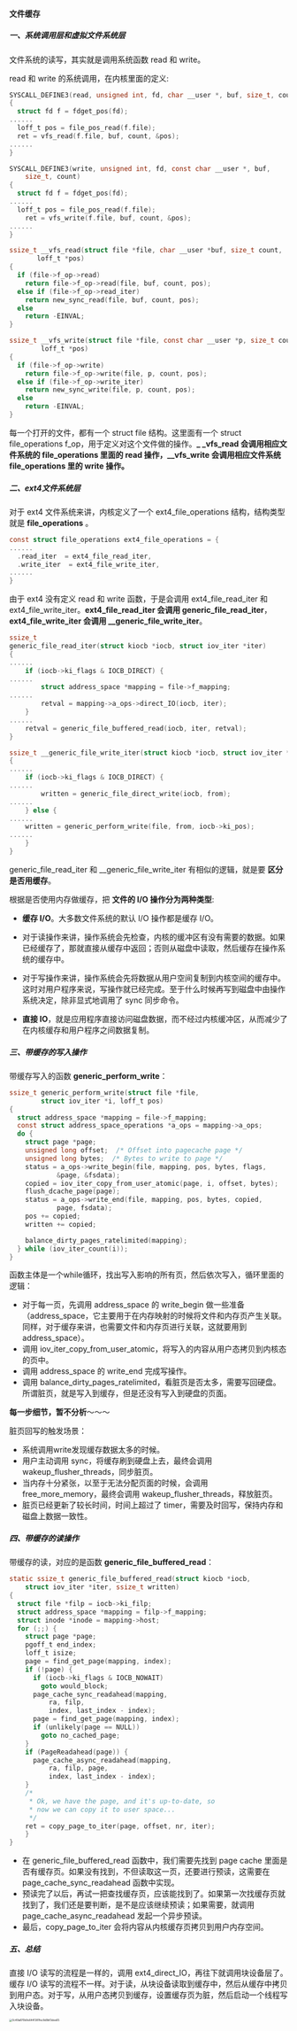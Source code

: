 #### 文件缓存

##### 一、系统调用层和虚拟文件系统层

文件系统的读写，其实就是调用系统函数 read 和 write。

read 和 write 的系统调用，在内核里面的定义:

```c
SYSCALL_DEFINE3(read, unsigned int, fd, char __user *, buf, size_t, count)
{
  struct fd f = fdget_pos(fd);
......
  loff_t pos = file_pos_read(f.file);
  ret = vfs_read(f.file, buf, count, &pos);
......
}

SYSCALL_DEFINE3(write, unsigned int, fd, const char __user *, buf,
    size_t, count)
{
  struct fd f = fdget_pos(fd);
......
  loff_t pos = file_pos_read(f.file);
    ret = vfs_write(f.file, buf, count, &pos);
......
}
```

```c
ssize_t __vfs_read(struct file *file, char __user *buf, size_t count,
       loff_t *pos)
{
  if (file->f_op->read)
    return file->f_op->read(file, buf, count, pos);
  else if (file->f_op->read_iter)
    return new_sync_read(file, buf, count, pos);
  else
    return -EINVAL;
}

ssize_t __vfs_write(struct file *file, const char __user *p, size_t count,
        loff_t *pos)
{
  if (file->f_op->write)
    return file->f_op->write(file, p, count, pos);
  else if (file->f_op->write_iter)
    return new_sync_write(file, p, count, pos);
  else
    return -EINVAL;
}
```

每一个打开的文件，都有一个 struct file 结构。这里面有一个 struct file_operations f_op，用于定义对这个文件做的操作。**_ _vfs_read 会调用相应文件系统的 file_operations 里面的 read 操作，__vfs_write 会调用相应文件系统 file_operations 里的 write 操作。**

##### 二、ext4文件系统层

对于 ext4 文件系统来讲，内核定义了一个 ext4_file_operations 结构，结构类型就是 **file_operations**  。

```c
const struct file_operations ext4_file_operations = {
......
  .read_iter  = ext4_file_read_iter,
  .write_iter  = ext4_file_write_iter,
......
}
```

由于 ext4 没有定义 read 和 write 函数，于是会调用 ext4_file_read_iter 和 ext4_file_write_iter。**ext4_file_read_iter 会调用 generic_file_read_iter**，**ext4_file_write_iter 会调用 __generic_file_write_iter**。

```c
ssize_t
generic_file_read_iter(struct kiocb *iocb, struct iov_iter *iter)
{
......
    if (iocb->ki_flags & IOCB_DIRECT) {
......
        struct address_space *mapping = file->f_mapping;
......
        retval = mapping->a_ops->direct_IO(iocb, iter);
    }
......
    retval = generic_file_buffered_read(iocb, iter, retval);
}

ssize_t __generic_file_write_iter(struct kiocb *iocb, struct iov_iter *from)
{
......
    if (iocb->ki_flags & IOCB_DIRECT) {
......
        written = generic_file_direct_write(iocb, from);
......
    } else {
......
    written = generic_perform_write(file, from, iocb->ki_pos);
......
    }
}
```

generic_file_read_iter 和 __generic_file_write_iter 有相似的逻辑，就是要 **区分是否用缓存**。

根据是否使用内存做缓存，把 **文件的 I/O 操作分为两种类型**:

-  **缓存 I/O**。大多数文件系统的默认 I/O 操作都是缓存 I/O。
  - 对于读操作来讲，操作系统会先检查，内核的缓冲区有没有需要的数据。如果已经缓存了，那就直接从缓存中返回；否则从磁盘中读取，然后缓存在操作系统的缓存中。
  - 对于写操作来讲，操作系统会先将数据从用户空间复制到内核空间的缓存中。这时对用户程序来说，写操作就已经完成。至于什么时候再写到磁盘中由操作系统决定，除非显式地调用了 sync 同步命令。

- **直接 IO**，就是应用程序直接访问磁盘数据，而不经过内核缓冲区，从而减少了在内核缓存和用户程序之间数据复制。

##### 三、带缓存的写入操作

带缓存写入的函数 **generic_perform_write**：

```c
ssize_t generic_perform_write(struct file *file,
        struct iov_iter *i, loff_t pos)
{
  struct address_space *mapping = file->f_mapping;
  const struct address_space_operations *a_ops = mapping->a_ops;
  do {
    struct page *page;
    unsigned long offset;  /* Offset into pagecache page */
    unsigned long bytes;  /* Bytes to write to page */
    status = a_ops->write_begin(file, mapping, pos, bytes, flags,
            &page, &fsdata);
    copied = iov_iter_copy_from_user_atomic(page, i, offset, bytes);
    flush_dcache_page(page);
    status = a_ops->write_end(file, mapping, pos, bytes, copied,
            page, fsdata);
    pos += copied;
    written += copied;

    balance_dirty_pages_ratelimited(mapping);
  } while (iov_iter_count(i));
}
```

函数主体是一个while循环，找出写入影响的所有页，然后依次写入，循环里面的逻辑：

- 对于每一页，先调用 address_space 的 write_begin 做一些准备（address_space，它主要用于在内存映射的时候将文件和内存页产生关联。同样，对于缓存来讲，也需要文件和内存页进行关联，这就要用到 address_space）。
- 调用 iov_iter_copy_from_user_atomic，将写入的内容从用户态拷贝到内核态的页中。
- 调用 address_space 的 write_end 完成写操作。
- 调用 balance_dirty_pages_ratelimited，看脏页是否太多，需要写回硬盘。所谓脏页，就是写入到缓存，但是还没有写入到硬盘的页面。

**每一步细节，暂不分析**～～～

脏页回写的触发场景：

- 系统调用write发现缓存数据太多的时候。
- 用户主动调用 sync，将缓存刷到硬盘上去，最终会调用 wakeup_flusher_threads，同步脏页。
- 当内存十分紧张，以至于无法分配页面的时候，会调用 free_more_memory，最终会调用 wakeup_flusher_threads，释放脏页。
- 脏页已经更新了较长时间，时间上超过了 timer，需要及时回写，保持内存和磁盘上数据一致性。

##### 四、带缓存的读操作

带缓存的读，对应的是函数 **generic_file_buffered_read**：

```c
static ssize_t generic_file_buffered_read(struct kiocb *iocb,
    struct iov_iter *iter, ssize_t written)
{
  struct file *filp = iocb->ki_filp;
  struct address_space *mapping = filp->f_mapping;
  struct inode *inode = mapping->host;
  for (;;) {
    struct page *page;
    pgoff_t end_index;
    loff_t isize;
    page = find_get_page(mapping, index);
    if (!page) {
      if (iocb->ki_flags & IOCB_NOWAIT)
        goto would_block;
      page_cache_sync_readahead(mapping,
          ra, filp,
          index, last_index - index);
      page = find_get_page(mapping, index);
      if (unlikely(page == NULL))
        goto no_cached_page;
    }
    if (PageReadahead(page)) {
      page_cache_async_readahead(mapping,
          ra, filp, page,
          index, last_index - index);
    }
    /*
     * Ok, we have the page, and it's up-to-date, so
     * now we can copy it to user space...
     */
    ret = copy_page_to_iter(page, offset, nr, iter);
    }
}
```

- 在 generic_file_buffered_read 函数中，我们需要先找到 page cache 里面是否有缓存页。如果没有找到，不但读取这一页，还要进行预读，这需要在 page_cache_sync_readahead 函数中实现。
- 预读完了以后，再试一把查找缓存页，应该能找到了。如果第一次找缓存页就找到了，我们还是要判断，是不是应该继续预读；如果需要，就调用 page_cache_async_readahead 发起一个异步预读。
- 最后，copy_page_to_iter 会将内容从内核缓存页拷贝到用户内存空间。

##### 五、总结

直接 I/O 读写的流程是一样的，调用 ext4_direct_IO，再往下就调用块设备层了。缓存 I/O 读写的流程不一样。对于读，从块设备读取到缓存中，然后从缓存中拷贝到用户态。对于写，从用户态拷贝到缓存，设置缓存页为脏，然后启动一个线程写入块设备。

<img src="https://liuyang-picbed.oss-cn-shanghai.aliyuncs.com/img/0c49a870b9e6441381fec8d9bf3dee65.png" alt="0c49a870b9e6441381fec8d9bf3dee65" style="zoom:33%;" />



